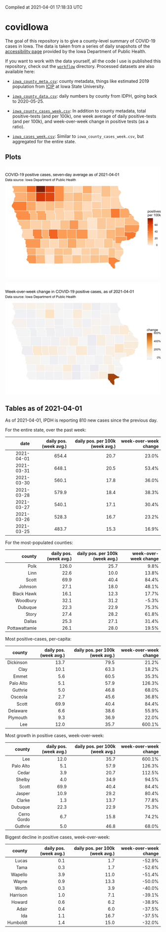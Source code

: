 Compiled at 2021-04-01 17:18:33 UTC

<!-- README.md is generated from README.Rmd. Please edit that file -->

# covidIowa

<!-- badges: start -->

<!-- badges: end -->

The goal of this repository is to give a county-level summary of
COVID-19 cases in Iowa. The data is taken from a series of daily
snapshots of the [accessibility
page](https://coronavirus.iowa.gov/pages/access) provided by the Iowa
Department of Public Health.

If you want to work with the data yourself, all the code I use is
published this repository, check out the [`workflow`](workflow)
directory. Processed datasets are also available here:

  - [`iowa_county_meta.csv`](https://raw.githubusercontent.com/ijlyttle/covidIowa/master/workflow/data/99-publish/iowa_county_meta.csv):
    county metadata, things like estimated 2019 population from
    [ICIP](https://www.icip.iastate.edu/tables/population/counties-estimates)
    at Iowa State University.

  - [`iowa_county_data.csv`](https://raw.githubusercontent.com/ijlyttle/covidIowa/master/workflow/data/99-publish/iowa_county_data.csv):
    daily numbers by county from IDPH, going back to 2020-05-25.

  - [`iowa_county_cases_week.csv`](https://raw.githubusercontent.com/ijlyttle/covidIowa/master/workflow/data/99-publish/iowa_county_data.csv):
    In addition to county metadata, total positive-tests (and per 100k),
    one week average of daily positive-tests (and per 100k), and
    week-over-week change in positive tests (as a ratio).

  - [`iowa_cases_week.csv`](https://raw.githubusercontent.com/ijlyttle/covidIowa/master/workflow/data/99-publish/iowa_cases_week.csv):
    Similar to `iowa_county_cases_week.csv`, but aggregated for the
    entire state.

## Plots

![](workflow/data/99-publish/iowa_cases.png)

![](workflow/data/99-publish/iowa_change.png)

## Tables as of 2021-04-01

As of 2021-04-01, IPDH is reporting 810 new cases since the previous
day.

For the entire state, over the past week:

|       date | daily pos. (week avg.) | daily pos. per 100k (week avg.) | week-over-week change |
| ---------: | ---------------------: | ------------------------------: | --------------------: |
| 2021-04-01 |                  654.4 |                            20.7 |                 23.0% |
| 2021-03-31 |                  648.1 |                            20.5 |                 53.4% |
| 2021-03-30 |                  560.1 |                            17.8 |                 36.0% |
| 2021-03-28 |                  579.9 |                            18.4 |                 38.3% |
| 2021-03-27 |                  540.1 |                            17.1 |                 30.4% |
| 2021-03-26 |                  528.3 |                            16.7 |                 23.2% |
| 2021-03-25 |                  483.7 |                            15.3 |                 16.9% |

For the most-populated counties:

|        county | daily pos. (week avg.) | daily pos. per 100k (week avg.) | week-over-week change |
| ------------: | ---------------------: | ------------------------------: | --------------------: |
|          Polk |                  126.0 |                            25.7 |                  9.8% |
|          Linn |                   22.6 |                            10.0 |                 13.8% |
|         Scott |                   69.9 |                            40.4 |                 84.4% |
|       Johnson |                   27.1 |                            18.0 |                 48.1% |
|    Black Hawk |                   16.1 |                            12.3 |                 17.7% |
|      Woodbury |                   32.1 |                            31.2 |                \-5.3% |
|       Dubuque |                   22.3 |                            22.9 |                 75.3% |
|         Story |                   27.4 |                            28.2 |                 61.8% |
|        Dallas |                   25.3 |                            27.1 |                 31.4% |
| Pottawattamie |                   26.1 |                            28.0 |                 19.5% |

Most positive-cases, per-capita:

|    county | daily pos. (week avg.) | daily pos. per 100k (week avg.) | week-over-week change |
| --------: | ---------------------: | ------------------------------: | --------------------: |
| Dickinson |                   13.7 |                            79.5 |                 21.2% |
|      Clay |                   10.1 |                            63.3 |                 18.2% |
|     Emmet |                    5.6 |                            60.5 |                 35.3% |
| Palo Alto |                    5.1 |                            57.9 |                126.3% |
|   Guthrie |                    5.0 |                            46.8 |                 68.0% |
|   Osceola |                    2.7 |                            45.6 |                 36.8% |
|     Scott |                   69.9 |                            40.4 |                 84.4% |
|  Delaware |                    6.6 |                            38.6 |                 55.9% |
|  Plymouth |                    9.3 |                            36.9 |                 22.0% |
|       Lee |                   12.0 |                            35.7 |                600.1% |

Most growth in positive cases, week-over-week:

|      county | daily pos. (week avg.) | daily pos. per 100k (week avg.) | week-over-week change |
| ----------: | ---------------------: | ------------------------------: | --------------------: |
|         Lee |                   12.0 |                            35.7 |                600.1% |
|   Palo Alto |                    5.1 |                            57.9 |                126.3% |
|       Cedar |                    3.9 |                            20.7 |                112.5% |
|      Shelby |                    4.0 |                            34.9 |                 94.5% |
|       Scott |                   69.9 |                            40.4 |                 84.4% |
|      Jasper |                   10.9 |                            29.2 |                 80.4% |
|      Clarke |                    1.3 |                            13.7 |                 77.8% |
|     Dubuque |                   22.3 |                            22.9 |                 75.3% |
| Cerro Gordo |                    6.7 |                            15.8 |                 74.2% |
|     Guthrie |                    5.0 |                            46.8 |                 68.0% |

Biggest decline in positive cases, week-over-week:

|   county | daily pos. (week avg.) | daily pos. per 100k (week avg.) | week-over-week change |
| -------: | ---------------------: | ------------------------------: | --------------------: |
|    Lucas |                    0.1 |                             1.7 |               \-52.9% |
|     Tama |                    0.3 |                             1.7 |               \-52.6% |
|  Wapello |                    3.9 |                            11.0 |               \-51.4% |
|    Wayne |                    0.9 |                            13.3 |               \-50.0% |
|    Worth |                    0.3 |                             3.9 |               \-40.0% |
| Harrison |                    1.0 |                             7.1 |               \-39.1% |
|   Howard |                    0.6 |                             6.2 |               \-38.9% |
|    Adair |                    0.4 |                             6.0 |               \-37.5% |
|      Ida |                    1.1 |                            16.7 |               \-37.5% |
| Humboldt |                    1.4 |                            15.0 |               \-32.0% |
